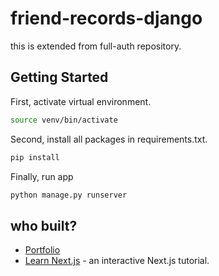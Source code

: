# friend-records-django
this is extended from full-auth repository.



## Getting Started

First, activate virtual environment.

```bash
source venv/bin/activate
```

Second, install all packages in requirements.txt.

```bash
pip install
```


Finally, run app
```bash
python manage.py runserver
```


## who built?



- [Portfolio]([https://nextjs.org/docs](https://portfolio-with-next-js-sigma.vercel.app/)) 
- [Learn Next.js](https://nextjs.org/learn) - an interactive Next.js tutorial.
